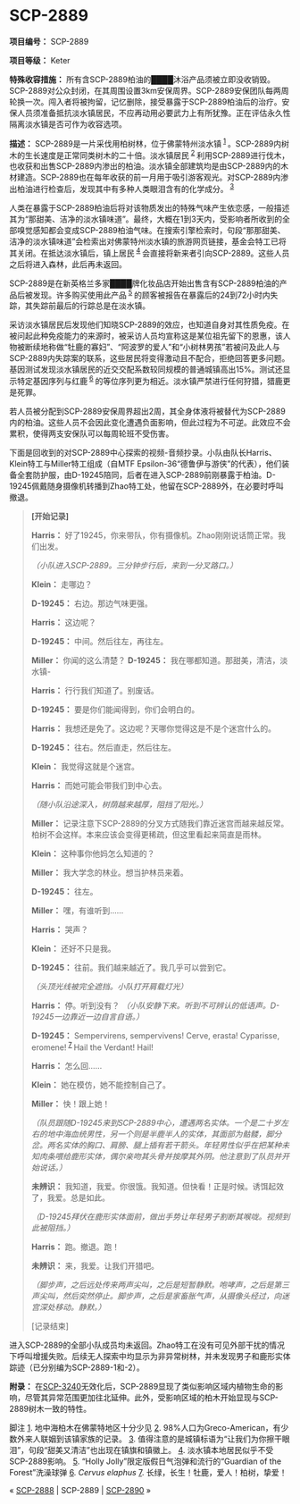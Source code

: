 # SCP-2889
                        


**项目编号：** SCP-2889

**项目等级：** Keter

**特殊收容措施：** 所有含SCP-2889柏油的████沐浴产品须被立即没收销毁。SCP-2889对公众封闭，在其周围设置3km安保周界。SCP-2889安保团队每两周轮换一次。闯入者将被拘留，记忆删除，接受暴露于SCP-2889柏油后的治疗。安保人员须准备抵抗淡水镇居民，不应再动用必要武力上有所犹豫。正在评估永久性隔离淡水镇是否可作为收容选项。

**描述：** SCP-2889是一片采伐用柏树林，位于佛蒙特州淡水镇<sup class='footnoteref'>
 <a shape='rect' class='footnoteref' id='footnoteref-1' href='javascript:;' onclick='WIKIDOT.page.utils.scrollToReference(&apos;footnote-1&apos;)'>1</a>
</sup>。SCP-2889内树木的生长速度是正常同类树木的二十倍。淡水镇居民<sup class='footnoteref'>
 <a shape='rect' class='footnoteref' id='footnoteref-2' href='javascript:;' onclick='WIKIDOT.page.utils.scrollToReference(&apos;footnote-2&apos;)'>2</a>
</sup>利用SCP-2889进行伐木，也收获和出售SCP-2889内渗出的柏油。淡水镇全部建筑均是由SCP-2889内的木材建造。SCP-2889也在每年收获的前一月用于吸引游客观光。对SCP-2889内渗出柏油进行检查后，发现其中有多种人类眼泪含有的化学成分。<sup class='footnoteref'>
 <a shape='rect' class='footnoteref' id='footnoteref-3' href='javascript:;' onclick='WIKIDOT.page.utils.scrollToReference(&apos;footnote-3&apos;)'>3</a>
</sup>

人类在暴露于SCP-2889柏油后将对该物质发出的特殊气味产生依恋感，一般描述其为“那甜美、洁净的淡水镇味道”。最终，大概在1到3天内，受影响者所收到的全部嗅觉感知都会变成SCP-2889柏油气味。在搜索引擎检索时，句段“那那甜美、洁净的淡水镇味道”会检索出对佛蒙特州淡水镇的旅游网页链接，基金会特工已将其关闭。在抵达淡水镇后，镇上居民<sup class='footnoteref'>
 <a shape='rect' class='footnoteref' id='footnoteref-4' href='javascript:;' onclick='WIKIDOT.page.utils.scrollToReference(&apos;footnote-4&apos;)'>4</a>
</sup>会直接将新来者引向SCP-2889。这些人员之后将进入森林，此后再未返回。

SCP-2889是在新英格兰多家████牌化妆品店开始出售含有SCP-2889柏油的产品后被发现。许多购买使用此产品<sup class='footnoteref'>
 <a shape='rect' class='footnoteref' id='footnoteref-5' href='javascript:;' onclick='WIKIDOT.page.utils.scrollToReference(&apos;footnote-5&apos;)'>5</a>
</sup>的顾客被报告在暴露后的24到72小时内失踪，其失踪前最后的行踪总是在淡水镇。

采访淡水镇居民后发现他们知晓SCP-2889的效应，也知道自身对其性质免疫。在被问起此种免疫能力的来源时，被采访人员均宣称这是某位祖先留下的恩惠，该人物被断续地称做“牡鹿的寡妇”、“阿波罗的爱人”和“小树林男孩”若被问及此人与SCP-2889内失踪案的联系，这些居民将变得激动且不配合，拒绝回答更多问题。基因测试发现淡水镇居民的近交交配系数较同规模的普通城镇高出15%。测试还显示特定基因序列与红鹿<sup class='footnoteref'>
 <a shape='rect' class='footnoteref' id='footnoteref-6' href='javascript:;' onclick='WIKIDOT.page.utils.scrollToReference(&apos;footnote-6&apos;)'>6</a>
</sup>的等位序列更为相近。淡水镇严禁进行任何狩猎，猎鹿更是死罪。

若人员被分配到SCP-2889安保周界超出2周，其全身体液将被替代为SCP-2889内的柏油。这些人员不会因此变化遭遇负面影响，但此过程为不可逆。此效应不会累积，使得两支安保队可以每周轮班不受伤害。

下面是回收到的对SCP-2889中心探索的视频-音频抄录。小队由队长Harris、Klein特工与Miller特工组成（自MTF Epsilon-36“德鲁伊与游侠”的代表），他们装备全套防护服，由D-19245陪同，后者在进入SCP-2889前刚暴露于柏油。D-19245佩戴随身摄像机转播到Zhao特工处，他留在SCP-2889外，在必要时呼叫撤退。


> **[开始记录]** 
> 
> **Harris：** 好了19245，你来带队，你有摄像机。Zhao刚刚说话筒正常。我们出发。
> 
> *（小队进入SCP-2889。三分钟步行后，来到一分叉路口。）* 
> 
> **Klein：** 走哪边？
> 
> **D-19245：** 右边。那边气味更强。
> 
> **Harris：** 这边呢？
> 
> **D-19245：** 中间。然后往左，再往左。
> 
> **Miller：** 你闻的这么清楚？
**D-19245：** 我在哪都知道。那甜美，清洁，淡水镇-
> 
> **Harris：** 行行我们知道了。别废话。
> 
> **D-19245：** 要是你们能闻得到，你们会明白的。
> 
> **Harris：** 我想还是免了。这边呢？天哪你觉得这是不是个迷宫什么的。
> 
> **D-19245：** 往右。然后直走，然后往左。
> 
> **Klein：** 我觉得这就是个迷宫。
> 
> **Harris：** 而她可能会带我们到中心去。
> 
> *（随小队沿途深入，树荫越来越厚，阻挡了阳光。）* 
> 
> **Miller：** 记录注意下SCP-2889的分叉方式随我们靠近迷宫而越来越反常。柏树不会这样。本来应该会变得更稀疏，但这里看起来简直是雨林。
> 
> **Klein：** 这种事你他妈怎么知道的？
> 
> **Miller：** 我大学念的林业。想当护林员来着。
> 
> **D-19245：** 往左。
> 
> **Miller：** 嘿，有谁听到……
> 
> **Harris：** 哭声？
> 
> **Klein：** 还好不只是我。
> 
> **D-19245：** 往前。我们越来越近了。我几乎可以尝到它。
> 
> *（头顶光线被完全遮挡。小队打开肩载灯光）* 
> 
> **Harris：** 停。听到没有？
*（小队安静下来。听到不可辨认的低语声。D-19245一边靠近一边自言自语。）* 
> 
> **D-19245：** Sempervirens, sempervivens! Cerve, erasta! Cyparisse, eromene!<sup class='footnoteref'>
 <a shape='rect' class='footnoteref' id='footnoteref-7' href='javascript:;' onclick='WIKIDOT.page.utils.scrollToReference(&apos;footnote-7&apos;)'>7</a>
</sup>Hail the Verdant! Hail!
> 
> **Harris：** 怎么回……
> 
> **Klein：** 她在模仿，她不能控制自己了。
> 
> **Miller：** 快！跟上她！
> 
> *（队员跟随D-19245来到SCP-2889中心，遭遇两名实体。一个是二十岁左右的地中海血统男性，另一个则是半鹿半人的实体，其面部为骷髅，脚分岔。两名实体的胸口、肩膀、腿上插有若干箭头。年轻男性似乎在把某种未知肉条喂给鹿形实体，偶尔亲吻其头骨并按摩其外阴。他注意到了队员并开始说话。）* 
> 
> **未辨识：** 我知道，我爱。你很饿。我知道。但快看！正是时候。诱饵起效了，我爱。总是如此。
> 
> *（D-19245拜伏在鹿形实体面前，做出手势让年轻男子割断其喉咙。视频到此被阻挡。）* 
> 
> **Harris：** 跑。撤退。跑！
> 
> **未辨识：** 来，我爱。让我们开猎吧。
> 
> *（脚步声，之后远处传来两声尖叫，之后是短暂静默。咆哮声，之后是第三声尖叫，然后突然停止。脚步声，之后是家畜胀气声，从摄像头经过，向迷宫深处移动。静默。）* 
> 
> [记录结束]
> 

进入SCP-2889的全部小队成员均未返回。Zhao特工在没有可见外部干扰的情况下呼叫增援失败。后续无人探索中均显示为非异常树林，并未发现男子和鹿形实体踪迹（已分别编为SCP-2889-1和-2）。

**附录：** 在[SCP-3240](/scp-3240)无效化后，SCP-2889显现了类似影响区域内植物生命的影响，尽管其异常范围更加往北延伸。此外，受影响区域的柏木开始显现与SCP-2889树木一致的特性。


脚注
<a shape='rect' href='javascript:;' onclick='WIKIDOT.page.utils.scrollToReference(&apos;footnoteref-1&apos;)'>1</a>. 地中海柏木在佛蒙特地区十分少见
<a shape='rect' href='javascript:;' onclick='WIKIDOT.page.utils.scrollToReference(&apos;footnoteref-2&apos;)'>2</a>. 98%人口为Greco-American，有少数外来人联姻到该镇家族的记录。
<a shape='rect' href='javascript:;' onclick='WIKIDOT.page.utils.scrollToReference(&apos;footnoteref-3&apos;)'>3</a>. 值得注意的是城镇标语为“让我们为你擦干眼泪”，句段“甜美又清洁”也出现在镇旗和镇徽上。
<a shape='rect' href='javascript:;' onclick='WIKIDOT.page.utils.scrollToReference(&apos;footnoteref-4&apos;)'>4</a>. 淡水镇本地居民似乎不受SCP-2889影响。
<a shape='rect' href='javascript:;' onclick='WIKIDOT.page.utils.scrollToReference(&apos;footnoteref-5&apos;)'>5</a>. “Holly Jolly”限定版假日气泡弹和流行的“Guardian of the Forest”洗澡球弹
<a shape='rect' href='javascript:;' onclick='WIKIDOT.page.utils.scrollToReference(&apos;footnoteref-6&apos;)'>6</a>. *Cervus elaphus* 
<a shape='rect' href='javascript:;' onclick='WIKIDOT.page.utils.scrollToReference(&apos;footnoteref-7&apos;)'>7</a>. 长绿，长生！牡鹿，爱人！柏树，挚爱！



« [SCP-2888](/scp-2888) | SCP-2889 | <a shape='rect' class='newpage' href='/scp-2890'>SCP-2890</a> »





                    